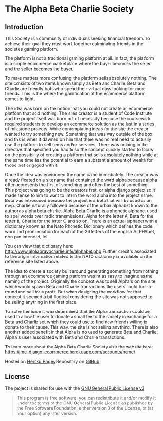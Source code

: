 # The Alpha Beta Charlie Society

## Introduction

This Society is a community of individuals seeking financial freedom. To achieve their goal they must work together
culminating friends in the societies gaming platform. 

The platform is not a traditional gaming platform at all. In fact, the platform is a simple ecommerce marketplace where
the buyer becomes the seller and the seller becomes the buyer.

To make matters more confusing, the platform sells absolutely nothing. The site consists of two items known simply as
Beta and Charlie. Beta and Charlie are friendly bots who spend their virtual days looking for more friends. This is the
where the gamification of the ecommerce platform comes to light.

The idea was born on the notion that you could not create an ecommerce platform that sold nothing. The sites creator is
a student of Code Institute and the project itself was born out of necessity because the coursework required students to
develop an ecommerce solution as the last in a series of milestone projects. While contemplating ideas for the site the
creator wanted to try something new. Something that was way outside of the box and this is when it dawned on him that
there was no real need to actually use the platform to sell items and/or services. There was nothing in the directive that
specified you had to so the concept quickly started to focus on the possibility of creating a platform that sells
absolutely nothing while at the same time has the potential to earn a substantial amount of wealth for those that engaged
with it.

Once the idea was envisioned the name came immediately. The creator was already fixated on a site name that contained the
word alpha because alpha often represents the first of something and often the best of something. This project was going
to be the creators first, or alpha django project so it made sense to him to want to intern the word alpha into the project
name. Beta was introduced because the project is a beta that will be used as an mvp. Charlie naturally followed because
of the urban alphabet known to the author as alpha beta charlie. Alpha Beta Charlie is a phonetic alphabet used to
spell words over radio transmissions. Alpha for the letter A, Beta for the letter B, Charlie for the letter C and so on.
There is an actual alphabet with a dictionary known as the Nato Phonetic Dictionary which defines the code word and
pronunciation for each of the 26 letters of the english ALPHAbet, non pun intended, lol.

You can view that dictionary here: http://www.alphabravocharlie.info/alphabet.php
Further credit's associated to the origin information related to the NATO dictionary is available on the reference site
listed above.

The idea to create a society built around generating something from nothing through an ecommerce gaming platform was'nt
as easy to imagine as the naming of the project. Originally the concept was to sell Alpha's on the site which would
spawn Beta and Charlie transactions the users could turn-a-round and sell for a profit. But when designing the workflow
for that concept it seemed a bit illogical considering the site was not supposed to be selling anything in the first place.

To solve the issue it was determined that the Alpha transaction could be used to allow the user
to donate a small fee to the society in exchange for a Beta and Charlie set which they could use to find new friends
willing to donate to their cause. This way, the site is not selling anything. There is also another added benefit in that
Alpha is no used to generate Beta and Charlie. Alpha is user associated with Beta and Charlie transactions.

To learn more about the Alpha Beta Charlie Society visit the website here:
https://jmc-django-ecommerce.herokuapp.com/accounts/home/


Hosted on 
[Heroku Pages](https://jmc-django-ecommerce.herokuapp.com/)
Repository on
[GitHub](https://github.com/Jmcclain0129/ecommerce)

## License

The project is shared for use with the [GNU General Public License v3](https://github.com/Pattern-Projects/oireachtas-ifd-project/blob/master/LICENSE)

>   This program is free software: you can redistribute it and/or modify
    it under the terms of the GNU General Public License as published by
    the Free Software Foundation, either version 3 of the License, or
    (at your option) any later version.